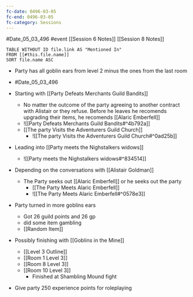 ```yaml
---
fc-date: 0496-03-05
fc-end: 0496-03-05
fc-category: Sessions
---
```

#Date_05_03_496 #event 
[[Session 6 Notes]] [[Session 8 Notes]]
```dataview
TABLE WITHOUT ID file.link AS "Mentioned In"
FROM [[#this.file.name]]
SORT file.name ASC
```

- Party has all goblin ears from level 2 minus the ones from the last room
- #Date_05_03_496 
- Starting with [[Party Defeats Merchants Guild Bandits]] 
	- No matter the outcome of the party agreeing to another contract with Alistair or they refuse. Before he leaves he recomends upgrading their items, he recomends [[Alaric Emberfell]] 
	- ![[Party Defeats Merchants Guild Bandits#^4b792a]]
	- [[The party Visits the Adventurers Guild Church]] 
		- ![[The party Visits the Adventurers Guild Church#^0ad25b]]
- Leading into [[Party meets the Nighstalkers widows]]
	- ![[Party meets the Nighstalkers widows#^834514]]
- Depending on the conversations with [[Alistair Goldman]] 
	- The Party seeks out [[Alaric Emberfell]] or he seeks out the party 
		- [[The Party Meets Alaric Emberfell]]
		- ![[The Party Meets Alaric Emberfell#^0578e3]]
- Party turned in more goblins ears 
	- Got 26 guild points and 26 gp 
	- did some item gambling 
	- [[Random Item]] 

- Possibly finishing with [[Goblins in the Mine]] 
	- [[Level 3 Outline]] 
	- [[Room 1 Level 3]]
	- [[Room 8 Level 3]] 
	- [[Room 10 Level 3]] 
		- Finished at Shambling Mound fight 
- Give party 250 experience points for roleplaying 
